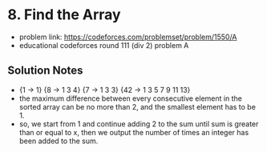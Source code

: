 # 8. Find the Array

* problem link: https://codeforces.com/problemset/problem/1550/A
* educational codeforces round 111 (div 2) problem A

## Solution Notes

* {1 -> 1} {8 -> 1 3 4} {7 -> 1 3 3} {42 -> 1 3 5 7 9 11 13}
* the maximum difference between every consecutive element in the sorted array can be no more than 2, and the smallest element has to be 1.
* so, we start from 1 and continue adding 2 to the sum until sum is greater than or equal to x, then we output the number of times an integer has been added to the sum.